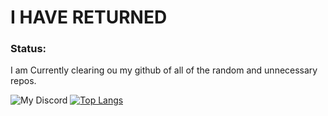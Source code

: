 # I HAVE RETURNED
### Status:
I am Currently clearing ou my github of all of the random and unnecessary repos.

![My Discord](https://discord-readme-badge.vercel.app/api?id=1187124067283783731)
[![Top Langs](https://github-readme-stats.vercel.app/api/top-langs/?username=STPv22&theme=radical)](https://github.com/anuraghazra/github-readme-stats)
